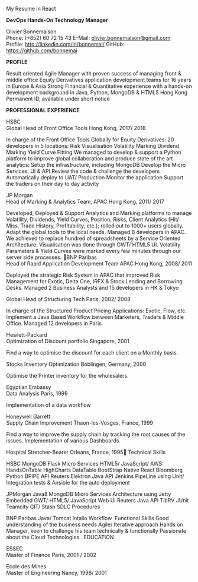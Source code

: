 My Resume in React


**DevOps Hands-On
Technology Manager**

Olivier Bonnemaison								           
Phone: (+852) 60 72 15 43
E-Mail: olivier.bonnemaison@gmail.com						 
Profile: http://linkedin.com/in/bonnemai/ 
GitHub: https://github.com/bonnemai 

**PROFILE**

Result oriented Agile Manager with proven success of managing front & middle office Equity Derivatives application development teams for 16 years in Europe & Asia
Strong Financial & Quantitative experience with a hands-on development background in Java, Python, MongoDB & HTML5
Hong Kong Permanent ID, available under short notice

**PROFESSIONAL EXPERIENCE**

HSBC 											
Global Head of Front Office Tools						   Hong Kong, 2017/ 2018

In charge of the Front Office Tools Globally for Equity Derivatives: 20 developers in 5 locations: 
Risk Visualisation
Volatility Marking
Dividend Marking 
Yield Curve Fitting
We managed to develop & support a Python platform to improve global collaboration and produce state of the art analytics: 
Setup the infrastructure, including MongoDB
Develop the Micro Services, UI & API
Review the code & challenge the developers
Automatically deploy to UAT/ Production
Monitor the application
Support the traders on their day to day activity

JP Morgan 										
Head of Marking & Analytics Team, APAC				   Hong Kong, 2011/ 2017

Developed, Deployed & Support Analytics and Marking platforms to manage Volatility, Dividends, Yield Curves, Position, Risks, Client Analytics (Hit/ Miss, Trade History, Profitability, etc.); rolled out to 1000+ users globally. Adapt the global tools to the local needs. Managed 8 developers in APAC. 
We achieved to replace hundred of spreadsheets by a Service Oriented Architecture. Visualisation was done through GWT/ HTML5 UI. 
Volatility Parameters & Yield Curves were marked every few minutes through our server side processes. BNP Paribas										
Head of Rapid Application Development Team APAC		   	   Hong Kong, 2008/ 2011

Deployed the strategic Risk System in APAC that improved Risk Management for Exotic, Delta One, IRFX & Stock Lending and Borrowing Desks.
Managed 2 Business Analysts and 15 developers in HK & Tokyo 

Global Head of Structuring Tech							Paris, 2002/ 2008

In charge of the Structured Product Pricing Applications: Exotic, Flow, etc.  
Implement a Java Based Workflow between Marketers, Traders & Middle Office.
Managed 12 developers in Paris

Hewlett-Packard							
Optimization of Discount portfolio				   	   	   Singapore, 2001

Find a way to optimise the discount for each client on a Monthly basis.

Stocks Inventory Optimization					          Boblingen, Germany, 2000

Optimise the Printer inventory for the wholesalers. 

Egyptian Embassy							
Data Analysis				   	   					Paris, 1999

Implementation of a data workflow

Honeywell Garrett							
Supply Chain Improvement					Thaon-les-Vosges, France, 1999

Find a way to improve the supply chain by tracking the root causes of the issues. Implementation of various Dashboards. 

Hospital
Stretcher-Bearer								     Orleans, France, 1995
Technical Skills

HSBC
MongoDB
Flask Micro Services
HTML5/ JavaScript/ AWS: 
HandsOnTable
HighCharts
DataTable
BootStrap
Native React
Bloomberg Python BPIPE API
Reuters Elektron Java API
Jenkins PipeLine using Unit/ Integration tests & Ansible for the auto deployment

JPMorgan
Java8
MongoDB
Micro Services Architecture using Jetty Embedded
GWT/ HTML5/ JavaScript Web UI
Reuters Java API
TibRV
JUnit
Teamcity
GIT/ Stash 
SDLC Procedures 

BNP Paribas
Java/ Tomcat
Intalio Workflow
 Functional Skills
Good understanding of the business needs
Agile/ Iterative approach
Hands on Manager, keen to challenge his team technically & functionally 
Passionate about the Cloud Technologies 
 EDUCATION

ESSEC									
Master of Finance									Paris, 2001 / 2002

Ecole des Mines								
Master of Engineering							           Nancy, 1998/ 2001